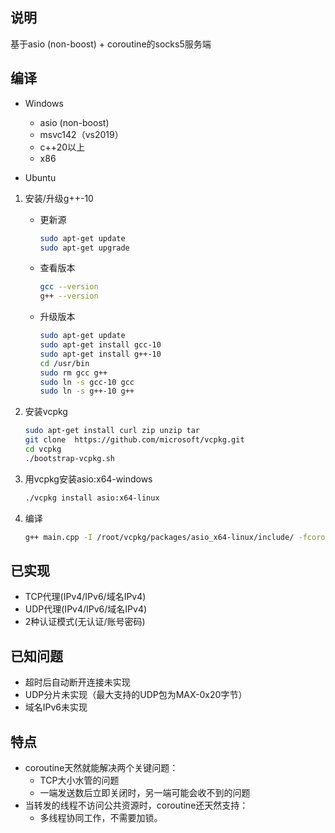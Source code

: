 ## 说明

基于asio (non-boost) + coroutine的socks5服务端

## 编译
- Windows
  - asio  (non-boost)
  - msvc142（vs2019）
  - c++20以上
  - x86

- Ubuntu

1. 安装/升级g++-10

   - 更新源

     ```bash
     sudo apt-get update
     sudo apt-get upgrade
     ```

   - 查看版本

     ```bash
     gcc --version
     g++ --version
     ```

   - 升级版本

     ```bash
     sudo apt-get update
     sudo apt-get install gcc-10
     sudo apt-get install g++-10
     cd /usr/bin
     sudo rm gcc g++
     sudo ln -s gcc-10 gcc
     sudo ln -s g++-10 g++
     ```

2. 安装vcpkg

     ```bash
     sudo apt-get install curl zip unzip tar
     git clone  https://github.com/microsoft/vcpkg.git
     cd vcpkg
     ./bootstrap-vcpkg.sh
     ```

3. 用vcpkg安装asio:x64-windows

     ```bash
     ./vcpkg install asio:x64-linux
     ```

1. 编译

   ```bash
   g++ main.cpp -I /root/vcpkg/packages/asio_x64-linux/include/ -fcoroutines -std=c++20 -lpthread
   ```


## 已实现

- TCP代理(IPv4/IPv6/域名IPv4)
- UDP代理(IPv4/IPv6/域名IPv4)
- 2种认证模式(无认证/账号密码)

## 已知问题

- 超时后自动断开连接未实现
- UDP分片未实现（最大支持的UDP包为MAX-0x20字节）
- 域名IPv6未实现

## 特点

- coroutine天然就能解决两个关键问题：
  - TCP大小水管的问题
  - 一端发送数后立即关闭时，另一端可能会收不到的问题
- 当转发的线程不访问公共资源时，coroutine还天然支持：
  - 多线程协同工作，不需要加锁。
